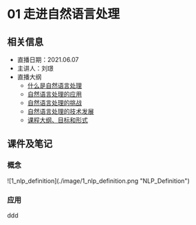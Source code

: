 # 01 走进自然语言处理

## 相关信息
- 直播日期：2021.06.07
- 主讲人：刘璟
- 直播大纲
  - [什么是自然语言处理](#1)
  - [自然语言处理的应用](#2)
  - [自然语言处理的挑战](#3)
  - [自然语言处理的技术发展](#4)
  - [课程大纲、目标和形式](#5)

## 课件及笔记
<h3 id="1">概念</h3>
![1_nlp_definition](./image/1_nlp_definition.png "NLP_Definition")

<h3 id="2">应用</h3>
ddd
